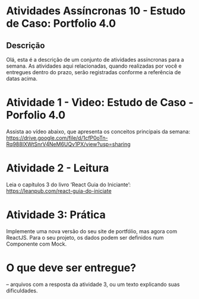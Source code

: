 # **Atividades Assíncronas 10 - Estudo de Caso: Portfolio 4.0**

## **Descrição**
Olá, esta é a descrição de um conjunto de atividades assíncronas para a semana.  As atividades aqui relacionadas, quando realizadas por você e entregues dentro do prazo, serão registradas conforme a referência de datas acima. 

# **Atividade 1 - Vìdeo: Estudo de Caso - Porfolio 4.0**
Assista ao vídeo abaixo, que apresenta os conceitos principais da semana:
https://drive.google.com/file/d/1cfP0oTn-Rq988IXWtSnrV4NeM6UQv1PX/view?usp=sharing

# **Atividade 2 - Leitura** 
Leia o capítulos 3 do livro ‘React Guia do Iniciante’:
   https://leanpub.com/react-guia-do-iniciate

# **Atividade 3:  Prática**
Implemente uma nova versão do seu site de portfólio, mas agora com ReactJS. Para o seu projeto, os dados podem ser definidos num Componente com Mock.

# **O que deve ser entregue?**
– arquivos com a resposta da atividade 3, ou um texto explicando suas dificuldades.